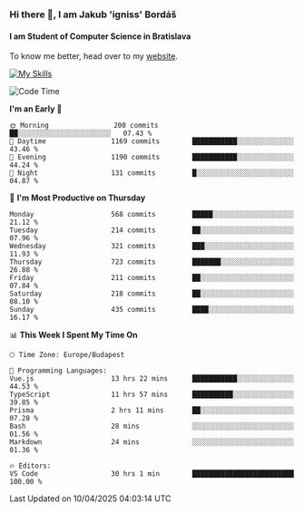 ### Hi there 👋, I am Jakub 'igniss' Bordáš

#### I am Student of Computer Science in Bratislava
To know me better, head over to my [website](https://bordas.sk).

[![My Skills](https://skillicons.dev/icons?i=js,typescript,html,css,figma,svelte,vue,next,postgresql,nest,express,nodejs)](https://bordas.sk)


<!--START_SECTION:waka-->
![Code Time](http://img.shields.io/badge/Code%20Time-1%2C814%20hrs%2030%20mins-blue)

**I'm an Early 🐤** 

```text
🌞 Morning                200 commits         ██░░░░░░░░░░░░░░░░░░░░░░░   07.43 % 
🌆 Daytime                1169 commits        ███████████░░░░░░░░░░░░░░   43.46 % 
🌃 Evening                1190 commits        ███████████░░░░░░░░░░░░░░   44.24 % 
🌙 Night                  131 commits         █░░░░░░░░░░░░░░░░░░░░░░░░   04.87 % 
```
📅 **I'm Most Productive on Thursday** 

```text
Monday                   568 commits         █████░░░░░░░░░░░░░░░░░░░░   21.12 % 
Tuesday                  214 commits         ██░░░░░░░░░░░░░░░░░░░░░░░   07.96 % 
Wednesday                321 commits         ███░░░░░░░░░░░░░░░░░░░░░░   11.93 % 
Thursday                 723 commits         ███████░░░░░░░░░░░░░░░░░░   26.88 % 
Friday                   211 commits         ██░░░░░░░░░░░░░░░░░░░░░░░   07.84 % 
Saturday                 218 commits         ██░░░░░░░░░░░░░░░░░░░░░░░   08.10 % 
Sunday                   435 commits         ████░░░░░░░░░░░░░░░░░░░░░   16.17 % 
```


📊 **This Week I Spent My Time On** 

```text
🕑︎ Time Zone: Europe/Budapest

💬 Programming Languages: 
Vue.js                   13 hrs 22 mins      ███████████░░░░░░░░░░░░░░   44.53 % 
TypeScript               11 hrs 57 mins      ██████████░░░░░░░░░░░░░░░   39.85 % 
Prisma                   2 hrs 11 mins       ██░░░░░░░░░░░░░░░░░░░░░░░   07.28 % 
Bash                     28 mins             ░░░░░░░░░░░░░░░░░░░░░░░░░   01.56 % 
Markdown                 24 mins             ░░░░░░░░░░░░░░░░░░░░░░░░░   01.36 % 

🔥 Editors: 
VS Code                  30 hrs 1 min        █████████████████████████   100.00 % 
```


 Last Updated on 10/04/2025 04:03:14 UTC
<!--END_SECTION:waka-->
